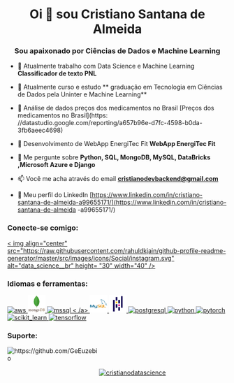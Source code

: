 <h1 align="center">Oi 👋 sou Cristiano Santana de Almeida</h1>
<h3 align="center">Sou apaixonado por Ciências de Dados e Machine Learning</h3>

- 🔭 Atualmente trabalho com Data Science e Machine Learning **Classificador de texto PNL**

- 🌱 Atualmente curso e estudo ** graduação em Tecnologia em Ciências de Dados pela Uninter e Machine Learning**

- 👯 Análise de dados preços dos medicamentos no Brasil [Preços dos medicamentos no Brasil](https: //datastudio.google.com/reporting/a657b96e-d7fc-4598-b0da-3fb6aeec4698)

- 🤝 Desenvolvimento de WebApp EnergiTec Fit **WebApp EnergiTec Fit**

- 💬 Me pergunte sobre **Python, SQL, MongoDB, MySQL, DataBricks ,Microsoft Azure e Django**

- 📫 Você me acha através do email **cristianodevbackend@gmail.com**

- 📄 Meu perfil do LinkedIn [https://www.linkedin.com/in/cristiano-santana-de-almeida-a99655171/](https://www.linkedin.com/in/cristiano-santana-de-almeida -a99655171/)

<h3 align="left">Conecte-se comigo:</h3>
<p align="left">
<a href="https://instagram.com/data_science__br" target="blank">< img align="center" src="https://raw.githubusercontent.com/rahuldkjain/github-profile-readme-generator/master/src/images/icons/Social/instagram.svg" alt="data_science__br" height= "30" width="40" /></a>
</p>

<h3 align="left">Idiomas e ferramentas:</h3>
<p align="left"> <a href="https://aws.amazon.com" target="_blank" rel="noreferrer"> <img src="https://raw.githubusercontent.com/devicons /devicon/master/icons/amazonwebservices/amazonwebservices-original-wordmark.svg" alt="aws" width="40" height="40"/> </a> <a href="https://www.mongodb .com/" target="_blank" rel="noreferrer"> <img src="https://raw.githubusercontent.com/devicons/devicon/master/icons/mongodb/mongodb-original-wordmark.svg" alt= "mongodb" width="40" height="40"/> </a> <a href="https://www.microsoft.com/en-us/sql-server" target="_blank" rel="noreferrer"> <img src="https://www.svgrepo.com/show/303229/microsoft-sql-server-logo.svg" alt="mssql" width="40" height="40"/> < /a> <a href="https://www.mysql.com/" target="_blank" rel="noreferrer"> <img src="https://raw.githubusercontent.com/devicons/devicon/master /icons/mysql/mysql-original-wordmark.svg" alt="mysql" width="40" height="40"/> </a> <a href="https://pandas.pydata.org/" target="_blank" rel="noreferrer"> <img src="https://raw.githubusercontent.com/devicons/devicon/2ae2a900d2f041da66e950e4d48052658d850630/icons/pandas/pandas-original.svg" alt="pandas"width="40" height="40"/> </a> <a href="https://www.postgresql.org" target="_blank" rel="noreferrer"> <img src="https:/ /raw.githubusercontent.com/devicons/devicon/master/icons/postgresql/postgresql-original-wordmark.svg" alt="postgresql" width="40" height="40"/> </a> <a href= "https://www.python.org" target="_blank" rel="noreferrer"> <img src="https://raw.githubusercontent.com/devicons/devicon/master/icons/python/python-original .svg" alt="python" width="40" height="40"/> </a> <a href="https://pytorch.org/" target="_blank"rel="noreferrer"> <img src="https://www.vectorlogo.zone/logos/pytorch/pytorch-icon.svg" alt="pytorch" width="40" height="40"/> </ a> <a href="https://scikit-learn.org/" target="_blank" rel="noreferrer"> <img src="https://upload.wikimedia.org/wikipedia/commons/0/ 05/Scikit_learn_logo_small.svg" alt="scikit_learn" width="40" height="40"/> </a> <a href="https://www.tensorflow.org" target="_blank" rel=" noreferrer"> <img src="https://www.vectorlogo.zone/logos/tensorflow/tensorflow-icon.svg" alt="tensorflow" width="40" height="40"/></a> </p>

<h3 align="left">Suporte:</h3>
<p> <a href="https://www.buymeacoffee.com/https://github.com/GeEuzebio"> <img align="left" src="https://cdn.buymeacoffee.com/buttons/v2/default-yellow.png" height="50" width="210" alt="https://github.com/GeEuzebio" /></ a> </p><br><br>

<p><img align="center" src="https://github-readme-stats.vercel.app/api/top-langs?username=cristianodatascience&show_icons=true&locale=en&layout=compact" alt="cristianodatascience" /> </p>


<!---


- 👀 I’m interested in ...
- 🌱 I’m currently learning ...
- 💞️ I’m looking to collaborate on ...
- 📫 How to reach me ...

<!---
CristianoDataScience/CristianoDataScience is a ✨ special ✨ repository because its `README.md` (this file) appears on your GitHub profile.
You can click the Preview link to take a look at your changes.
--->
